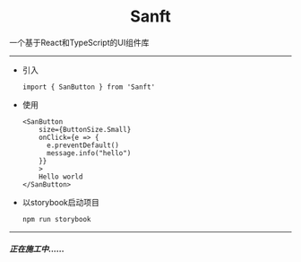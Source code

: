 <h1 align="center">Sanft</h1>
一个基于React和TypeScript的UI组件库

___

* 引入

  ```react
  import { SanButton } from 'Sanft'
  ```

* 使用

  ```react
  <SanButton
      size={ButtonSize.Small}
      onClick={e => {
        e.preventDefault()
        message.info("hello")
      }}
      >
      Hello world
  </SanButton>
  ```

* 以storybook启动项目
  ```javascript
  npm run storybook
  ```
***

#####  正在施工中......
